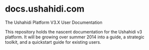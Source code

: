 docs.ushahidi.com
=================

The Ushahidi Platform V3.X User Documentation

This repository holds the nascent documentation for the Ushahidi v3 platform. It will be growing over summer 2014 into a guide, a strategic toolkit, and a quickstart guide for existing users.
